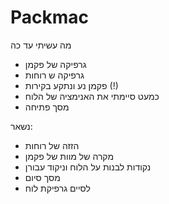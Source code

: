 # Packmac
מה עשיתי עד כה
 - גרפיקה של פקמן
 - גרפיקה ש רוחות
 - פקמן נע ונתקע בקירות (!)
 - כמעט סיימתי את האנימציה של הלוח 
 - מסך פתיחה
 
 נשאר: 
 - הזזה של רוחות
 - מקרה של מוות של פקמן 
 - נקודות לבנות על הלוח וניקוד עבורן
 - מסך סיום
 - לסיים גרפיקת לוח
